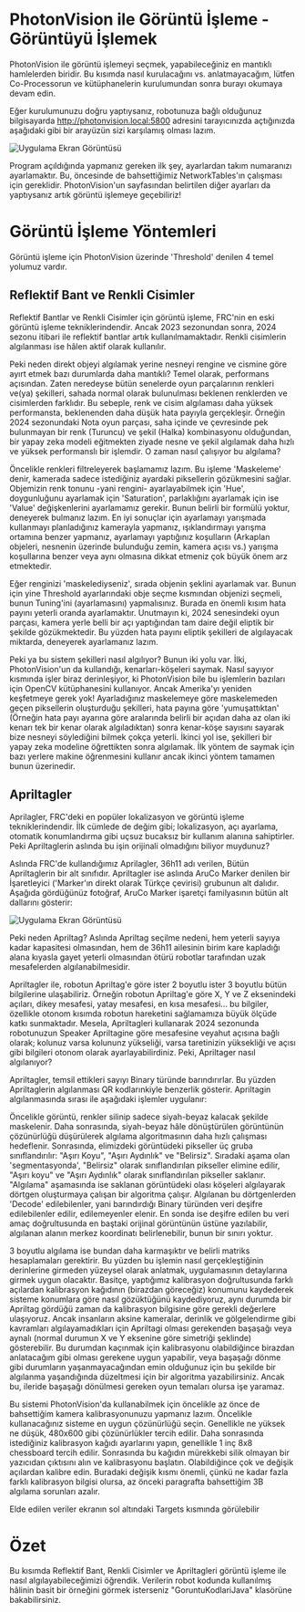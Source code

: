 # PhotonVision ile Görüntü İşleme - Görüntüyü İşlemek
PhotonVision ile görüntü işlemeyi seçmek, yapabileceğiniz en mantıklı hamlelerden biridir. Bu kısımda nasıl kurulacağını vs. anlatmayacağım, lütfen Co-Processorun ve kütüphanelerin kurulumundan sonra burayı okumaya devam edin.

Eğer kurulumunuzu doğru yaptıysanız, robotunuza bağlı olduğunuz bilgisayarda http://photonvision.local:5800 adresini tarayıcınızda açtığınızda aşağıdaki gibi bir arayüzün sizi karşılamış olması lazım.

![Uygulama Ekran Görüntüsü](https://wiki.team3176.com/uploads/images/gallery/2023-11/image.png)

Program açıldığında yapmanız gereken ilk şey, ayarlardan takım numaranızı ayarlamaktır. Bu, öncesinde de bahsettiğimiz NetworkTables'ın çalışması için gereklidir. PhotonVision'un sayfasından belirtilen diğer ayarları da yaptıysanız artık görüntü işlemeye geçebiliriz!

# Görüntü İşleme Yöntemleri
Görüntü işleme için PhotonVision üzerinde 'Threshold' denilen 4 temel yolumuz vardır.
## Reflektif Bant ve Renkli Cisimler
Reflektif Bantlar ve Renkli Cisimler için görüntü işleme, FRC'nin en eski görüntü işleme tekniklerindendir. Ancak 2023 sezonundan sonra, 2024 sezonu itibari ile reflektif bantlar artık kullanılmamaktadır. Renkli cisimlerin algılanması ise hâlen aktif olarak kullanılır.

Peki neden direkt objeyi algılamak yerine nesneyi rengine ve cismine göre ayırt etmek bazı durumlarda daha mantıklı? Temel olarak, performans açısından. Zaten neredeyse bütün senelerde oyun parçalarının renkleri ve(ya) şekilleri, sahada normal olarak bulunulması beklenen renklerden ve cisimlerden farklıdır. Bu sebeple, renk ve cisim algılaması daha yüksek performansta, beklenenden daha düşük hata payıyla gerçekleşir. Örneğin 2024 sezonundaki Nota oyun parçası, saha içinde ve çevresinde pek bulunmayan bir renk (Turuncu) ve şekil (Halka) kombinasyonu olduğundan, bir yapay zeka modeli eğitmekten ziyade nesne ve şekil algılamak daha hızlı ve yüksek performanslı bir işlemdir. O zaman nasıl çalışıyor bu algılama?

Öncelikle renkleri filtreleyerek başlamamız lazım. Bu işleme 'Maskeleme' denir, kamerada sadece istediğiniz ayardaki piksellerin gözükmesini sağlar. Objemizin renk tonunu -yani rengini- ayarlayabilmek için 'Hue', doygunluğunu ayarlamak için 'Saturation', parlaklığını ayarlamak için ise 'Value' değişkenlerini ayarlamamız gerekir. Bunun belirli bir formülü yoktur, deneyerek bulmanız lazım. En iyi sonuçlar için ayarlamayı yarışmada kullanmayı planladığınız kamerayla yapmanız, ışıklandırmayı yarışma ortamına benzer yapmanız, ayarlamayı yaptığınız koşulların (Arkaplan objeleri, nesnenin üzerinde bulunduğu zemin, kamera açısı vs.) yarışma koşullarına benzer veya aynı olmasına dikkat etmeniz çok büyük önem arz etmektedir. 

Eğer renginizi 'maskelediyseniz', sırada objenin şeklini ayarlamak var. Bunun için yine Threshold ayarlarındaki obje seçme kısmından objenizi seçmeli, bunun Tuning'ini (ayarlamasını) yapmalısınız. Burada en önemli kısım hata payını yeterli oranda ayarlamaktır. Unutmayın ki, 2024 senesindeki oyun parçası, kamera yerle belli bir açı yaptığından tam daire değil eliptik bir şekilde gözükmektedir. Bu yüzden hata payını eliptik şekilleri de algılayacak miktarda, deneyerek ayarlamanız lazım.

Peki ya bu sistem şekilleri nasıl algılıyor? Bunun iki yolu var. İlki, PhotonVision'un da kullandığı, kenarları-köşeleri saymak. Nasıl sayıyor kısmında işler biraz derinleşiyor, ki PhotonVision bile bu işlemlerin bazıları için OpenCV kütüphanesini kullanıyor. Ancak Amerika'yı yeniden keşfetmeye gerek yok! Ayarladığınız maskelemeye göre maskelemeden geçen piksellerin oluşturduğu şekilleri, hata payına göre 'yumuşattıktan' (Örneğin hata payı ayarına göre aralarında belirli bir açıdan daha az olan iki kenarı tek bir kenar olarak algıladıktan) sonra kenar-köşe sayısını sayarak bize nesneyi söylediğini bilmek çokça yeterli. İkinci yol ise, şekilleri bir yapay zeka modeline öğrettikten sonra algılamak. İlk yöntem de saymak için bazı yerlere makine öğrenmesini kullanır ancak ikinci yöntem tamamen bunun üzerinedir.

## Apriltagler
Aprilagler, FRC'deki en popüler lokalizasyon ve görüntü işleme tekniklerindendir. İlk cümlede de değim gibi; lokalizasyon, açı ayarlama, otomatik konumlandırma gibi uçsuz bucaksız bir kullanım alanına sahiptirler. Peki Apriltaglerin aslında bu işin orijinali olmadığını biliyor muydunuz? 

Aslında FRC'de kullandığımız Aprilagler, 36h11 adı verilen, Bütün Apriltaglerin bir alt sınıfıdır. Apriltagler ise aslında AruCo Marker denilen bir İşaretleyici ('Marker'ın direkt olarak Türkçe çevirisi) grubunun alt dalıdır. Aşağıda gördüğünüz fotoğraf, AruCo Marker işaretçi familyasının bütün alt dallarını gösterir: 

![Uygulama Ekran Görüntüsü](https://pub.mdpi-res.com/sensors/sensors-22-08548/article_deploy/html/images/sensors-22-08548-g003.png?1667884697)

Peki neden Apriltag? Aslında Apriltag seçilme nedeni, hem yeterli sayıya kadar kapasitesi olmasından, hem de 36h11 ailesinin birim kare kapladığı alana kıyasla gayet yeterli olmasından ötürü robotlar tarafından uzak mesafelerden algılanabilmesidir.

Apriltagler ile, robotun Apriltag'e göre ister 2 boyutlu ister 3 boyutlu bütün bilgilerine ulaşabiliriz. Örneğin robotun Apriltag'e göre X, Y ve Z eksenindeki açıları, dikey mesafesi, yatay mesafesi, en kısa mesafesi... bu bilgiler, özellikle otonom kısımda robotun hareketini sağlamamıza büyük ölçüde katkı sunmaktadır. Mesela, Apriltagleri kullanarak 2024 sezonunda robotunuzun Speaker Apriltagine göre mesafesine veyahut açısına bağlı olarak; kolunuz varsa kolununz yükseliği, varsa taretinizin yüksekliği ve açısı gibi bilgileri otonom olarak ayarlayabilirdiniz. Peki, Apriltager nasıl algılanıyor?

Apriltagler, temsil ettikleri sayıyı Binary türünde barındırırlar. Bu yüzden Apriltaglerin algılanması QR kodlarınkiyle benzerlik gösterir. Apriltagin algılanmasında sırası ile aşağıdaki işlemler uygulanır:

Öncelikle görüntü, renkler silinip sadece siyah-beyaz kalacak şekilde maskelenir. Daha sonrasında, siyah-beyaz hâle dönüştürülen görüntünün çözünürlüğü düşürülerek algılama algoritmasının daha hızlı çalışması hedeflenir. Sonrasında, elimizdeki görüntüdeki pikseller üç gruba sınıflandırılır: "Aşırı Koyu", "Aşırı Aydınlık" ve "Belirsiz". Sıradaki aşama olan 'segmentasyonda', "Belirsiz" olarak sınıflandırılan pikseller elimine edilir, "Aşırı koyu" ve "Aşırı Aydınlık" olarak sınıflandırılan pikseller saklanır. "Algılama" aşamasında ise saklanan görüntüdeki olası köşeleri algılayarak dörtgen oluşturmaya çalışan bir algoritma çalışır. Algılanan bu dörtgenlerden 'Decode' edilebilenler, yani barındırdığı Binary türünden veri deşifre edilebilenler edilir, edilemeyenler elenir. En sonda ise deşifre edilen bu veri amaç doğrultusunda en baştaki orijinal görüntünün üstüne yazılabilir, algılanan alanın merkez koordinatı belirlenebilir, bunun bir sınırı yoktur. 

3 boyutlu algılama ise bundan daha karmaşıktır ve belirli matriks hesaplamaları gerektirir. Bu yüzden bu işlemin nasıl gerçekleştiğinin derinlerine girmeden yüzeysel olarak anlatmak, uygulamasının detaylarına girmek uygun olacaktır. Basitçe, yaptığımız kalibrasyon doğrultusunda farklı açılardan kalibrasyon kağıdının (birazdan göreceğiz) konumunu kaydederek sisteme konumlara göre nasıl gözüktüğünü kaydediyoruz, aynı durumda bir Apriltag gördüğü zaman da kalibrasyon bilgisine göre gerekli değerlere ulaşıyoruz. Ancak insanların aksine kameralar, derinlik ve gölgelendirme gibi kavramları algılayamadıkları için Apriltagi olması gerekenden başaşağı veya aynalı (normal durumun X ve Y eksenine göre simetriği şeklinde) gösterebilir. Bu durumdan kaçınmak için kalibrasyonu olabildiğince birazdan anlatacağım gibi olması gerekene uygun yapabilir, veya başaşağı dönme gibi durumların yaşanmayacağından emin olduğunuz için bu şekilde bir algılanma yaşandığında düzeltmesi için bir algoritma yazabilirsiniz. Ancak bu, ileride başaşağı dönülmesi gereken oyun temaları olursa işe yaramaz.

Bu sistemi PhotonVision'da kullanabilmek için öncelikle az önce de bahsettiğim kamera kalibrasyonunuzu yapmanız lazım. Öncelikle kullanacağınız sisteme en uygun çözünürlüğü seçin. Genellikle ne yüksek ne düşük, 480x600 gibi çözünürlükler tercih edilir. Daha sonrasında istediğiniz kalibrasyon kağıdı ayarlarını yapın, genellikle 1 inç 8x8 chessboard tercih edilir. Sonrasında bu kağıdın mürekkebi silik olmayan bir yazıcıdan çıktısını alın ve kalibrasyonu başlatın. Olabildiğince çok ve değişik açılardan kalibre edin. Buradaki değişik kısmı önemli, çünkü ne kadar fazla farklı kalibrasyon bilgisi olursa, az önceki paragrafta bahsettiğim 3B algılama sorunları azalır. 

Elde edilen veriler ekranın sol altındaki Targets kısmında görülebilir

# Özet
Bu kısımda Reflektif Bant, Renkli Cisimler ve Apriltagleri görüntü işleme ile nasıl algılayabileceğimizi öğrendik. Verilerin robot kodunda kullanılmış hâlinin basit bir örneğini görmek isterseniz "GoruntuKodlariJava" klasörüne bakabilirsiniz.

